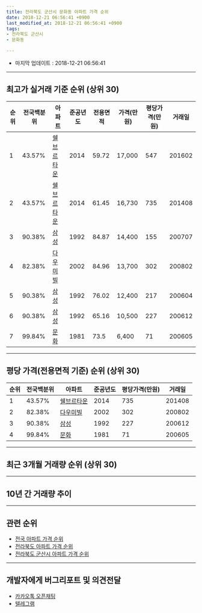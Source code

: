 ```yaml
---
title: 전라북도 군산시 문화동 아파트 가격 순위
date: 2018-12-21 06:56:41 +0900
last_modified_at: 2018-12-21 06:56:41 +0900
tags:
- 전라북도 군산시
- 문화동

---
```


* 마지막 업데이트 : 2018-12-21 06:56:41

---

## 최고가 실거래 기준 순위 (상위 30)


|순위|전국백분위|아파트|준공년도|전용면적|가격(만원)|평당가격(만원)|거래일|
|---|---|---|---|---|---|---|---|
|1|43.57%|[쉘브르타운](https://search.naver.com/search.naver?query=%EC%A0%84%EB%9D%BC%EB%B6%81%EB%8F%84+%EA%B5%B0%EC%82%B0%EC%8B%9C+%EB%AC%B8%ED%99%94%EB%8F%99+%EC%89%98%EB%B8%8C%EB%A5%B4%ED%83%80%EC%9A%B4)|2014|59.72|17,000|547|201602|
|2|43.57%|[쉘브르타운](https://search.naver.com/search.naver?query=%EC%A0%84%EB%9D%BC%EB%B6%81%EB%8F%84+%EA%B5%B0%EC%82%B0%EC%8B%9C+%EB%AC%B8%ED%99%94%EB%8F%99+%EC%89%98%EB%B8%8C%EB%A5%B4%ED%83%80%EC%9A%B4)|2014|61.45|16,730|735|201408|
|3|90.38%|[삼성](https://search.naver.com/search.naver?query=%EC%A0%84%EB%9D%BC%EB%B6%81%EB%8F%84+%EA%B5%B0%EC%82%B0%EC%8B%9C+%EB%AC%B8%ED%99%94%EB%8F%99+%EC%82%BC%EC%84%B1)|1992|84.87|14,400|155|200707|
|4|82.38%|[다우미빌](https://search.naver.com/search.naver?query=%EC%A0%84%EB%9D%BC%EB%B6%81%EB%8F%84+%EA%B5%B0%EC%82%B0%EC%8B%9C+%EB%AC%B8%ED%99%94%EB%8F%99+%EB%8B%A4%EC%9A%B0%EB%AF%B8%EB%B9%8C)|2002|84.96|13,700|302|200802|
|5|90.38%|[삼성](https://search.naver.com/search.naver?query=%EC%A0%84%EB%9D%BC%EB%B6%81%EB%8F%84+%EA%B5%B0%EC%82%B0%EC%8B%9C+%EB%AC%B8%ED%99%94%EB%8F%99+%EC%82%BC%EC%84%B1)|1992|76.02|12,400|217|200604|
|6|90.38%|[삼성](https://search.naver.com/search.naver?query=%EC%A0%84%EB%9D%BC%EB%B6%81%EB%8F%84+%EA%B5%B0%EC%82%B0%EC%8B%9C+%EB%AC%B8%ED%99%94%EB%8F%99+%EC%82%BC%EC%84%B1)|1992|65.16|10,500|227|200612|
|7|99.84%|[문화](https://search.naver.com/search.naver?query=%EC%A0%84%EB%9D%BC%EB%B6%81%EB%8F%84+%EA%B5%B0%EC%82%B0%EC%8B%9C+%EB%AC%B8%ED%99%94%EB%8F%99+%EB%AC%B8%ED%99%94)|1981|73.5|6,400|71|200605|


---

## 평당 가격(전용면적 기준) 순위 (상위 30)


|순위|전국백분위|아파트|준공년도|평당가격(만원)|거래일|
|---|---|---|---|---|---|
|1|43.57%|[쉘브르타운](https://search.naver.com/search.naver?query=%EC%A0%84%EB%9D%BC%EB%B6%81%EB%8F%84+%EA%B5%B0%EC%82%B0%EC%8B%9C+%EB%AC%B8%ED%99%94%EB%8F%99+%EC%89%98%EB%B8%8C%EB%A5%B4%ED%83%80%EC%9A%B4)|2014|735|201408|
|2|82.38%|[다우미빌](https://search.naver.com/search.naver?query=%EC%A0%84%EB%9D%BC%EB%B6%81%EB%8F%84+%EA%B5%B0%EC%82%B0%EC%8B%9C+%EB%AC%B8%ED%99%94%EB%8F%99+%EB%8B%A4%EC%9A%B0%EB%AF%B8%EB%B9%8C)|2002|302|200802|
|3|90.38%|[삼성](https://search.naver.com/search.naver?query=%EC%A0%84%EB%9D%BC%EB%B6%81%EB%8F%84+%EA%B5%B0%EC%82%B0%EC%8B%9C+%EB%AC%B8%ED%99%94%EB%8F%99+%EC%82%BC%EC%84%B1)|1992|227|200612|
|4|99.84%|[문화](https://search.naver.com/search.naver?query=%EC%A0%84%EB%9D%BC%EB%B6%81%EB%8F%84+%EA%B5%B0%EC%82%B0%EC%8B%9C+%EB%AC%B8%ED%99%94%EB%8F%99+%EB%AC%B8%ED%99%94)|1981|71|200605|


---

## 최근 3개월 거래량 순위 (상위 30)


<div style="width:100%;">
    <canvas id="deal_count_ranking" height="250"></canvas>
</div>


<script>
new Chart(document.getElementById("deal_count_ranking"), {
    type: 'horizontalBar',
    data: {
        labels: ['삼성'],
        datasets: [{
            label: '실거래 수',
            data: [3],
            borderColor: "rgba(255, 0, 128, 1)",
            backgroundColor: "rgba(255, 0, 128, 0.5)",
            fill: false,
        }]
    },
    options: {
        responsive: true,
        title: {
            display: true,
            text: '최근 3개월 거래량 순위'
        },
        tooltips: {
            mode: 'index',
            intersect: false,
            callbacks: {
                title: function(tooltipItems, data) {
                    return "실거래 수:";
                },
                label: function(tooltipItem, data) {
                    return data.labels[tooltipItem.index] + ": " + tooltipItem.xLabel;
                }
            }
        },
        hover: {
            mode: 'nearest',
            intersect: true
        },
        scales: {
            xAxes: [{
                display: true,
                scaleLabel: {
                    display: true,
                    labelString: '실거래 수'
                },
                ticks: {
                    suggestedMin: 0,
                }
            }],
            yAxes: [{
                display: true,
                ticks: {
                    autoSkip: false,
                    callback: function(value, index, values) {
                        if (value.length > 15)
                            return value.substr(0, 13) + "...";
                        else
                            return value;
                    }
                },
                scaleLabel: {
                    display: false,
                }
            }]
        }
    }
});

</script>


---

## 10년 간 거래량 추이


<div style="width:100%;">
    <canvas id="deal_progress" height="250"></canvas>
</div>

<script>
new Chart(document.getElementById("deal_progress"), {
    type: 'line',
    data: {
        labels: ['200812','200901','200902','200903','200904','200905','200906','200907','200908','200909','200910','200911','200912','201001','201002','201003','201004','201005','201006','201007','201008','201009','201010','201011','201012','201101','201102','201103','201104','201105','201106','201107','201108','201109','201110','201111','201112','201201','201202','201203','201204','201205','201206','201207','201208','201209','201210','201211','201212','201301','201302','201303','201304','201305','201306','201307','201308','201309','201310','201311','201312','201401','201402','201403','201404','201405','201406','201407','201408','201409','201410','201411','201412','201501','201502','201503','201504','201505','201506','201507','201508','201509','201510','201511','201512','201601','201602','201603','201604','201605','201606','201607','201608','201609','201610','201611','201612','201701','201702','201703','201704','201705','201706','201707','201708','201709','201710','201711','201712','201801','201802','201803','201804','201805','201806','201807','201808','201809','201810','201811','201812'],
        datasets: [{
            label: '실거래 수',
            pointRadius: 1,
            data: [3, 17, 25, 5, 5, 2, 7, 5, 5, 2, 7, 3, 3, 6, 6, 4, 5, 5, 5, 5, 5, 6, 3, 10, 2, 4, 8, 5, 1, 8, 7, 5, 5, 4, 4, 4, 5, 4, 3, 4, 5, 1, 2, 5, 4, 1, 3, 3, 4, 3, 3, 6, 2, 7, 1, 1, 4, 4, 3, 1, 2, 3, 1, 3, 5, 4, 2, 6, 7, 6, 1, 3, 4, 9, 7, 8, 8, 5, 5, 5, 2, 5, 3, 2, 2, 2, 5, 4, 2, 3, 3, 3, 1, 6, 3, 0, 1, 1, 4, 5, 5, 1, 4, 3, 2, 3, 4, 3, 2, 3, 3, 3, 3, 3, 3, 2, 2, 2, 2, 1, 0],
            borderColor: "rgba(255, 201, 14, 1)",
            backgroundColor: "rgba(255, 201, 14, 0.5)",
            fill: true,
        }]
    },
    options: {
        responsive: true,
        title: {
            display: true,
            text: '10년간 거래량 추이'
        },
        tooltips: {
            mode: 'index',
            intersect: false,
        },
        hover: {
            mode: 'nearest',
            intersect: true
        },
        scales: {
            xAxes: [{
                display: true,
                scaleLabel: {
                    display: true,
                    labelString: '년/월'
                }
            }],
            yAxes: [{
                display: true,
                ticks: {
                    suggestedMin: 0,
                },
                scaleLabel: {
                    display: true,
                    labelString: '실거래 수'
                }
            }]
        }
    }
});

</script>


---

## 관련 순위

- [전국 아파트 가격 순위](https://inasie.github.io/apt-ranking/전국)
- [전라북도 아파트 가격 순위](https://inasie.github.io/apt-ranking/전라북도)
- [전라북도 군산시 아파트 가격 순위](https://inasie.github.io/apt-ranking/전라북도-군산시)


---

## 개발자에게 버그리포트 및 의견전달

- [카카오톡 오픈채팅](https://open.kakao.com/o/gLJUAP4)
- [텔레그램](https://t.me/inasie)

